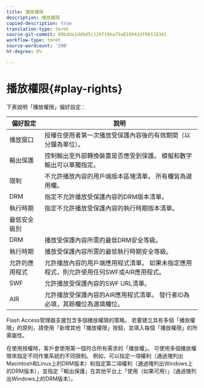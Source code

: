 ```yaml
---
title: 播放權限
description: 播放權限
copied-description: true
translation-type: tm+mt
source-git-commit: 89bdda1d4bd5c126f19ba75a819942df901183d1
workflow-type: tm+mt
source-wordcount: '290'
ht-degree: 0%

---
```



# 播放權限{#play-rights}

下表說明「播放權限」偏好設定：

| 偏好設定 | 說明 |
|--- |--- |
| 播放窗口 | 授權在使用者第一次播放受保護內容後的有效期間（以分鐘為單位）。 |
| 輸出保護 | 控制輸出至外部轉換裝置是否應受到保護。 模擬和數字輸出可以單獨指定。 |
| 限制 | 不允許播放內容的用戶端版本區塊清單。 所有欄皆為選用欄。 |
| DRM | 指定不允許播放受保護內容的DRM版本清單。 |
| 執行時期 | 指定不允許播放受保護內容的執行時期版本清單。 |
| 最低安全級別 |  |
| DRM | 播放受保護內容所需的最低DRM安全等級。 |
| 執行時期 | 播放受保護內容所需的最低執行時期安全等級。 |
| 允許的應用程式 | 允許播放內容的用戶端應用程式清單。 如果未指定應用程式，則允許使用任何SWF或AIR應用程式。 |
| SWF | 允許播放受保護內容的SWF URL清單。 |
| AIR | 允許播放受保護內容的AIR應用程式清單。 發行者ID為必填，其餘欄位為選填欄位。 |

Flash Access管理器支援包含多個播放權限的策略。 若要建立具有多個「播放權限」的原則，請使用「新增其他「播放權限」按鈕，並填入每個「播放權限」的所需屬性。

在使用授權時，客戶會使用第一個符合所有需求的「播放權」。 可使用多個播放權限來指定不同作業系統的不同限制。 例如，可以指定一項權利（通過塊列出Macintosh和Linux上的DRM版本）和指定第二項權利（通過塊列出Windows上的DRM版本），並指定「輸出保護」在其他平台上「使用（如果可用）」（通過塊列出Windows上的DRM版本）。
